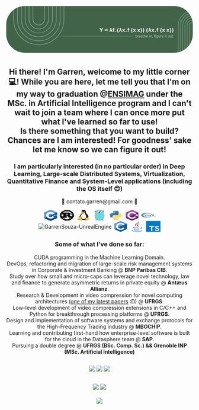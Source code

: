<!-- Pics -->
<div align="center">
  <img align="center" alt="GarrenSouza-allianz" style="border-radius:50px;" src="https://raw.githubusercontent.com/GarrenSouza/GarrenSouza/main/img/new-cover.png">
</div>

#
<div align="center">
<h2>Hi there! I'm Garren, welcome to my little corner 💻! While you are here, let me tell you that I'm on my way to graduation @<a href="https://ensimag.grenoble-inp.fr/">ENSIMAG</a> under the MSc. in Artificial Intelligence program and I can't wait to join a team where I can once more put what I've learned so far to use!<br/>
  Is there something that you want to build? Chances are I am interested! For goodness' sake let me know so we can figure it out!</h2>
<h3>I am particularly interested (in no particular order) in Deep Learning, Large-scale Distributed Systems, Virtualization, Quantitative Finance and System-Level applications (including the OS itself 😊)</h3>
  📩 contato.garren@gmail.com 📩
</div>
  
<!-- Languages and Tools -->    
<p></p>
<div align="center">
  <img align="center" alt="GarrenSouza-C++" height="30" width="40" src="https://raw.githubusercontent.com/devicons/devicon/master/icons/cplusplus/cplusplus-original.svg">
  <img align="center" alt="GarrenSouza-Rust" height="30" width="40" src="https://raw.githubusercontent.com/devicons/devicon/master/icons/rust/rust-original.svg">
  <img align="center" alt="GarrenSouza-Linux" height="30" width="40" src="https://raw.githubusercontent.com/devicons/devicon/master/icons/linux/linux-original.svg">
  <img align="center" alt="GarrenSouza-Go" height="30" width="40" src="https://raw.githubusercontent.com/devicons/devicon/master/icons/go/go-original.svg">
  <img align="center" alt="GarrenSouza-Python" height="30" width="40" src="https://raw.githubusercontent.com/devicons/devicon/master/icons/python/python-original.svg">
  <img align="center" alt="GarrenSouza-Csharp" height="30" width="40" src="https://raw.githubusercontent.com/devicons/devicon/master/icons/csharp/csharp-original.svg">
  <img align="center" alt="GarrenSouza-OpenGl" height="30" width="40" src="https://raw.githubusercontent.com/devicons/devicon/master/icons/opengl/opengl-original.svg">
  <img align="center" alt="GarrenSouza-UnrealEngine" height="30" width="40" src="https://raw.githubusercontent.com/kenangundogan/fontisto/036b7eca71aab1bef8e6a0518f7329f13ed62f6b/icons/svg/brand/unreal-engine.svg">
  <img align="center" alt="GarrenSouza-C" height="30" width="40" src="https://raw.githubusercontent.com/devicons/devicon/master/icons/c/c-original.svg">
  <img align="center" alt="GarrenSouza-Java" height="30" width="40" src="https://raw.githubusercontent.com/devicons/devicon/master/icons/java/java-original.svg">  
  <img align="center" alt="GarrenSouza-Ts" height="30" width="40" src="https://raw.githubusercontent.com/devicons/devicon/master/icons/typescript/typescript-plain.svg">
</div>

<div align="center">
  <h3> Some of what I've done so far: </h3>
  <p> CUDA programming in the Machine Learning Domain. <br>
      DevOps, refactoring and migration of large-scale risk management systems in Corporate & Investment Banking @ <b>BNP Paribas CIB</b>. <br>
      Study over how small and micro-caps can leverage novel technology, law and finance to generate asymmetric returns in private equity @ <b>Antæus Allianz</b>. <br>
      Research & Development in video compression for novel computing architectures (<a href="https://ieeexplore.ieee.org/document/9937683/">one of my latest papers</a> :D) @ <b>UFRGS</b>. <br>
      Low-level development of video compression extensions in C/C++ and Python for breakthrough processing platforms @ <b>UFRGS</b>. <br>
      Design and implementation of software systems and exchange protocols for the High-Frequency Trading industry @ <b>MBOCHIP</b>. <br>
      Learning and contributing first-hand how enterprise-level software is built for the cloud in the Datasphere team @ <b>SAP</b>. <br>
      Pursuing a double degree @ <b>UFRGS (BSc. Comp. Sc.) && Grenoble INP (MSc. Artificial Intelligence)</b>
</div>

##
  
<!-- Social -->  
  
<div align="center"> 
  <a href="https://www.instagram.com/_garren.s/" target="_blank"><img src="https://img.shields.io/badge/-Instagram-%23E4405F?style=for-the-badge&logo=instagram&logoColor=white" target="_blank"></a>
  <a href = "mailto:garrenlus.de-souza@grenoble-inp.org"><img src="https://img.shields.io/badge/-Gmail-%23333?style=for-the-badge&logo=gmail&logoColor=white" target="_blank"></a>
  <a href="https://www.linkedin.com/in/garrenlus-souza/" target="_blank"><img src="https://img.shields.io/badge/-LinkedIn-%230077B5?style=for-the-badge&logo=linkedin&logoColor=white" target="_blank"></a> 
</div>  

##  
  
<div align="center">
  <img height="180em" src="https://github-readme-stats.vercel.app/api/top-langs/?username=GarrenSouza&layout=compact&langs_count=7&theme=dracula"/>    
  <img height="180em" src="https://github-readme-stats.vercel.app/api?username=GarrenSouza&show_icons=true&theme=dracula&include_all_commits=true&count_private=true"/>
</div>

<br>

<!-- Stats -->   
<div align="center">
  <img align="center" height="220em" src="https://github-readme-streak-stats.herokuapp.com/?user=GarrenSouza&count_private=true&theme=dracula&include_all_commits=true">   
</div>
 
